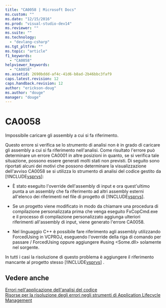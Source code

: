 ```yaml
---
title: "CA0058 | Microsoft Docs"
ms.custom: ""
ms.date: "12/15/2016"
ms.prod: "visual-studio-dev14"
ms.reviewer: ""
ms.suite: ""
ms.technology: 
  - "devlang-csharp"
ms.tgt_pltfrm: ""
ms.topic: "article"
f1_keywords: 
  - "CA0058"
helpviewer_keywords: 
  - "CA0058"
ms.assetid: 2690bddd-af4c-41d6-b8ad-2b46bbc3faf9
caps.latest.revision: 12
caps.handback.revision: 12
author: "erickson-doug"
ms.author: "douge"
manager: "douge"
---
```

# CA0058
Impossibile caricare gli assembly a cui si fa riferimento.  
  
 Questo errore si verifica se lo strumento di analisi non è in grado di caricare gli assembly a cui si fa riferimento nell'analisi.  Come risultato l'errore può determinare un errore CA0001 in altre posizioni in quanto, se si verifica tale situazione, possono essere generati molti stati non previsti.  Di seguito sono riportati alcuni dei motivi che possono determinare la visualizzazione dell'avviso CA0058 se si utilizza lo strumento di analisi del codice gestito da [!INCLUDE[vsprvs](../code-quality/includes/vsprvs_md.md)]:  
  
-   È stato eseguito l'override dell'assembly di input e ora quest'ultimo punta a un assembly che fa riferimento ad altri assembly esterni all'elenco dei riferimenti nel file di progetto di [!INCLUDE[vsprvs](../code-quality/includes/vsprvs_md.md)].  
  
-   Se un progetto viene modificato in modo da chiamare una procedura di compilazione personalizzata prima che venga eseguito FxCopCmd.exe e il processo di compilazione personalizzato aggiunga ulteriori riferimenti all'assembly di input, viene generato l'errore CA0058.  
  
-   Nel linguaggio C\+\+ è possibile fare riferimento agli assembly utilizzando ForcedUsing in VCPROJ, eseguendo l'override della riga di comando per passare \/ ForcedUsing oppure aggiungere \#using \<Some.dll\> solamente nel sorgente.  
  
 In tutti i casi la risoluzione di questo problema è aggiungere il riferimento mancante al progetto stesso [!INCLUDE[vsprvs](../code-quality/includes/vsprvs_md.md)] .  
  
## Vedere anche  
 [Errori nell'applicazione dell'analisi del codice](../code-quality/code-analysis-application-errors.md)   
 [Risorse per la risoluzione degli errori negli strumenti di Application Lifecycle Management](../Topic/Resources%20for%20Troubleshooting%20Errors%20in%20Application%20Lifecycle%20Management%20Tools.md)
